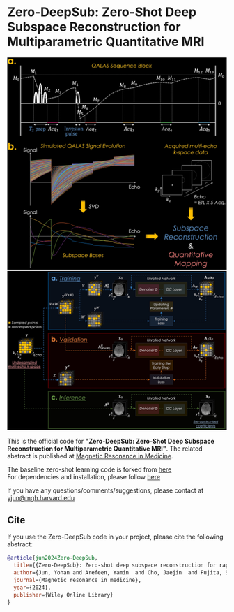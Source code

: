 # Zero-DeepSub: Zero-Shot Deep Subspace Reconstruction for Multiparametric Quantitative MRI

![Alt text](figure/Zero-DeepSub1.jpg?raw=true "Zero-DeepSub1")
![Alt text](figure/Zero-DeepSub2.jpg?raw=true "Zero-DeepSub2")

This is the official code for **"Zero-DeepSub: Zero-Shot Deep Subspace Reconstruction for Multiparametric Quantitative MRI"**.
The related abstract is published at [Magnetic Resonance in Medicine](https://doi.org/10.1002/mrm.30018).

The baseline zero-shot learning code is forked from [here](https://github.com/byaman14/ZS-SSL)\
For dependencies and installation, please follow [here](https://github.com/byaman14/ZS-SSL#installation)

If you have any questions/comments/suggestions, please contact at yjun@mgh.harvard.edu

## Cite
If you use the Zero-DeepSub code in your project, please cite the following abstract:

```BibTeX
@article{jun2024Zero-DeepSub,
  title={{Zero-DeepSub}: Zero-shot deep subspace reconstruction for rapid multiparametric quantitative {MRI} using {3D-QALAS}},
  author={Jun, Yohan and Arefeen, Yamin  and Cho, Jaejin  and Fujita, Shohei  and Wang, Xiaoqing and Grant, P. Ellen and Gagoski, Borjan and Jaimes, Camilo and Gee, Michael S. and Bilgic, Berkin},
  journal={Magnetic resonance in medicine},
  year={2024},
  publisher={Wiley Online Library}
}
```
